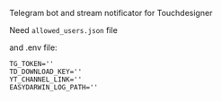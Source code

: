 Telegram bot and stream notificator for Touchdesigner

Need `allowed_users.json` file

and .env file:
```
TG_TOKEN=''
TD_DOWNLOAD_KEY=''
YT_CHANNEL_LINK=''
EASYDARWIN_LOG_PATH=''
```
